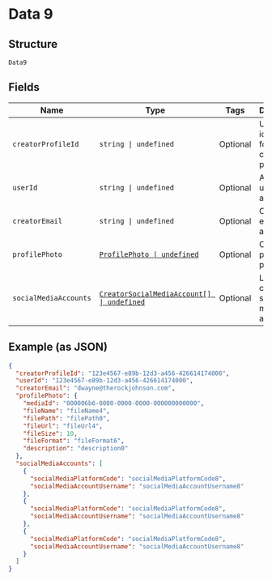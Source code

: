 
# Data 9

## Structure

`Data9`

## Fields

| Name | Type | Tags | Description |
|  --- | --- | --- | --- |
| `creatorProfileId` | `string \| undefined` | Optional | Unique identifier for the creator profile. |
| `userId` | `string \| undefined` | Optional | Associated user ID, if applicable. |
| `creatorEmail` | `string \| undefined` | Optional | Creator's email address. |
| `profilePhoto` | [`ProfilePhoto \| undefined`](../../doc/models/profile-photo.md) | Optional | Creator's profile photo. |
| `socialMediaAccounts` | [`CreatorSocialMediaAccount[] \| undefined`](../../doc/models/creator-social-media-account.md) | Optional | List of creator's social media accounts. |

## Example (as JSON)

```json
{
  "creatorProfileId": "123e4567-e89b-12d3-a456-426614174000",
  "userId": "123e4567-e89b-12d3-a456-426614174000",
  "creatorEmail": "dwayne@therockjohnson.com",
  "profilePhoto": {
    "mediaId": "000006b6-0000-0000-0000-000000000000",
    "fileName": "fileName4",
    "filePath": "filePath0",
    "fileUrl": "fileUrl4",
    "fileSize": 10,
    "fileFormat": "fileFormat6",
    "description": "description0"
  },
  "socialMediaAccounts": [
    {
      "socialMediaPlatformCode": "socialMediaPlatformCode8",
      "socialMediaAccountUsername": "socialMediaAccountUsername8"
    },
    {
      "socialMediaPlatformCode": "socialMediaPlatformCode8",
      "socialMediaAccountUsername": "socialMediaAccountUsername8"
    },
    {
      "socialMediaPlatformCode": "socialMediaPlatformCode8",
      "socialMediaAccountUsername": "socialMediaAccountUsername8"
    }
  ]
}
```

